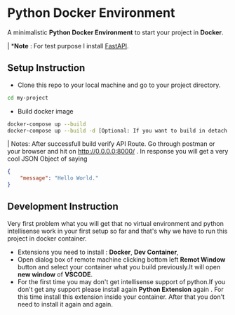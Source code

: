 
# Python Docker Environment

A minimalistic **Python Docker Environment** to start your project in __Docker__.

| ***Note** : For test purpose I install [FastAPI](https://fastapi.tiangolo.com/).


## Setup Instruction 

* Clone this repo to your local machine and go to your project directory.

```bash
cd my-project
```
* Build docker image
```bash
docker-compose up --build
docker-compose up --build -d [Optional: If you want to build in detach mode ]
```
| Notes: After successfull build verify API Route. Go through postman or your browser and hit on http://0.0.0.0:8000/ . In response you will get a very cool JSON Object of saying 
```json
{
    "message": "Hello World."
}
```

## Development Instruction 
Very first problem what you will get that no virtual environment and python intellisense work in your first setup so far and that's why we have to run this project in docker container.

* Extensions you need to install : **Docker**, **Dev Container**,  
* Open dialog box of remote machine clicking bottom left **Remot Window** button and select your container what you build previously.It will open **new window** of **VSCODE**.
* For the first time you may don't get intellisense support of python.If you don't get any support please install again **Python Extension** again . For this time install this extension inside your container. After that you don't need to install it again and again.
